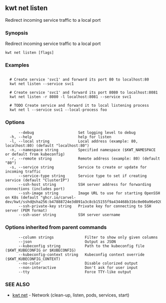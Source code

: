 ## kwt net listen

Redirect incoming service traffic to a local port

### Synopsis

Redirect incoming service traffic to a local port

```
kwt net listen [flags]
```

### Examples

```

  # Create service 'svc1' and forward its port 80 to localhost:80
  kwt net listen --service svc1

  # Create service 'svc1' and forward its port 8080 to localhost:8081
  kwt net listen -r 8080 -l localhost:8081 --service svc1

  # TODO Create service and forward it to local listening process
  kwt net l --service svc1 --local-process foo

```

### Options

```
      --debug                    Set logging level to debug
  -h, --help                     help for listen
  -l, --local string             Local address (example: 80, localhost:80) (default "localhost:80")
  -n, --namespace string         Specified namespace ($KWT_NAMESPACE or default from kubeconfig)
  -r, --remote string            Remote address (example: 80) (default "80")
  -s, --service string           Service to create or update for incoming traffic
      --service-type string      Service type to set if creating service (default "ClusterIP")
      --ssh-host string          SSH server address for forwarding connections (includes port)
      --ssh-image string         Image URL to use for starting OpenSSH on K8s (default "ghcr.io/carvel-dev/kwt/sshd@sha256:b47888724e3d891a3c8cb15155f9a434468b316c0e00a96e920fb5d1121cc4b0")
      --ssh-private-key string   Private key for connecting to SSH server (PEM format)
      --ssh-user string          SSH server username
```

### Options inherited from parent commands

```
      --column strings              Filter to show only given columns
      --json                        Output as JSON
      --kubeconfig string           Path to the kubeconfig file ($KWT_KUBECONFIG or $KUBECONFIG)
      --kubeconfig-context string   Kubeconfig context override ($KWT_KUBECONFIG_CONTEXT)
      --no-color                    Disable colorized output
      --non-interactive             Don't ask for user input
      --tty                         Force TTY-like output
```

### SEE ALSO

* [kwt net](kwt_net.md)	 - Network (clean-up, listen, pods, services, start)

